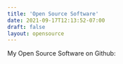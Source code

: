 ```yaml
---
title: 'Open Source Software'
date: 2021-09-17T12:13:52-07:00
draft: false
layout: opensource
---
```


My Open Source Software on Github:
